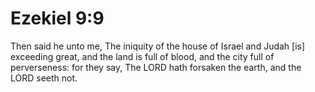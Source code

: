 # Ezekiel 9:9

Then said he unto me, The iniquity of the house of Israel and Judah [is] exceeding great, and the land is full of blood, and the city full of perverseness: for they say, The LORD hath forsaken the earth, and the LORD seeth not.